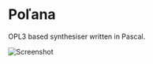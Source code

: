 # Poľana

OPL3 based synthesiser written in Pascal.

![Screenshot](https://s3.amazonaws.com/f.cl.ly/items/1O313N2j321l1A2X1N1W/polana.png?v=b0ccd2fd)

